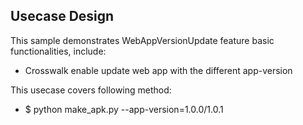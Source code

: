 ## Usecase Design

This sample demonstrates WebAppVersionUpdate feature basic functionalities, include:

* Crosswalk enable update web app with the different app-version

This usecase covers following method:

* $ python make_apk.py --app-version=1.0.0/1.0.1
